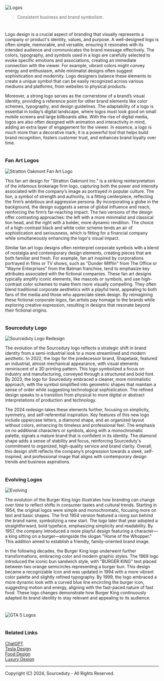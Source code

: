 ![Logos](https://github.com/user-attachments/assets/9fd9d908-9f7f-41f0-98f5-a9812ddfb83d)

> Consistent business and brand symbolism.

#

Logo design is a crucial aspect of branding that visually represents a company or product's identity, values, and purpose. A well-designed logo is often simple, memorable, and versatile, ensuring it resonates with its intended audience and communicates the brand message effectively. The colors, typography, and symbols used in a logo are carefully selected to evoke specific emotions and associations, creating an immediate connection with the viewer. For example, vibrant colors might convey energy and enthusiasm, while minimalist designs often suggest sophistication and modernity. Logo designers balance these elements to create a unique symbol that can be easily recognized across various mediums and platforms, from websites to physical products.

Moreover, a strong logo serves as the cornerstone of a brand’s visual identity, providing a reference point for other brand elements like color schemes, typography, and design guidelines. The adaptability of a logo is essential in today’s digital landscape, where logos must look good on small mobile screens and large billboards alike. With the rise of digital media, logos are also often designed with animation and interactivity in mind, adding an extra layer of engagement for the viewer. In essence, a logo is much more than a decorative mark; it is a powerful tool that helps build brand recognition, fosters customer trust, and enhances brand loyalty over time.

#
### Fan Art Logos

![Stratton Oakmont Fan Art Logo](https://github.com/user-attachments/assets/bc1ad417-17bf-4009-9c9a-ce9034748faf)

This fan art design for "Stratton Oakmont Inc." is a striking reinterpretation of the infamous brokerage firm logo, capturing both the power and intensity associated with the company’s image as portrayed in popular culture. The lion, a symbol of strength and authority, is a fitting centerpiece, reflecting the firm’s ambitious and aggressive persona. By incorporating a globe in the background, the design suggests a sense of global influence and reach, reinforcing the firm’s far-reaching impact. The two versions of the design offer contrasting approaches: the left with a more minimalist and classical lion head, and the right with a bolder, more dynamic rendition. The choice of a high-contrast black and white color scheme lends an air of sophistication and seriousness, which is fitting for a financial company while simultaneously enhancing the logo's visual impact.

Similar fan art logo designs often reinterpret corporate symbols with a blend of nostalgia and contemporary design elements, creating pieces that are both familiar and fresh. For example, fan art inspired by corporations portrayed in films or TV shows, such as "Dunder Mifflin" from The Office or "Wayne Enterprises" from the Batman franchise, tend to emphasize key attributes associated with the fictional companies. These fan art designs typically amplify iconic elements, like mascots or symbols, and use high-contrast color schemes to make them more visually compelling. They often blend traditional corporate aesthetics with a playful twist, appealing to both fans of the media and those who appreciate sleek design. By reimagining these fictional corporate logos, fan artists pay homage to the brands while exploring creative expression, resulting in designs that resonate beyond their fictional origins.

#
### Sourceduty Logo

![Sourceduty Logo Redesign](https://github.com/user-attachments/assets/824cb408-a40b-48ed-8db1-9c60f7f1142b)

The evolution of the Sourceduty logo reflects a strategic shift in brand identity from a semi-industrial look to a more streamlined and modern aesthetic. In 2022, the logo for the predecessor brand, Shapetask, featured an industrial, almost mechanical appearance, with visual elements reminiscent of a 3D printing pattern. This logo symbolized a focus on industry and manufacturing, conveyed through a structured and bold font. By 2023, the logo for Sourceduty embraced a cleaner, more minimalistic approach, with the symbol simplified into geometric shapes that maintain a sense of order while suggesting technological sophistication. The refined design speaks to a transition from physical to more digital or abstract interpretations of production and technology.

The 2024 redesign takes these elements further, focusing on simplicity, symmetry, and self-referential inspiration. Key features of this new logo include uppercase letters, a diamond shape, and an organized layout without colors, enhancing its timeless and professional feel. The emphasis on no additional characters or symbols, along with a monochromatic palette, signals a mature brand that is confident in its identity. The diamond shape adds a sense of stability and focus, reinforcing Sourceduty's commitment to organized, high-quality service and brand clarity. Overall, this design shift reflects the company’s progression towards a sleek, self-inspired, and professional image that aligns with contemporary design trends and business aspirations.

#
### Evolving Logos

![Evolving](https://github.com/user-attachments/assets/7b15a3e4-b2e9-400f-870a-44f17afaa408)

The evolution of the Burger King logo illustrates how branding can change over time to reflect shifts in consumer tastes and cultural trends. Starting in 1954, the original logos were simple and monochromatic, focusing more on text and basic shapes. The first 1954 version featured a rising sun behind the brand name, symbolizing a new start. The logo later that year adopted a straightforward, bold typeface, emphasizing simplicity and readability. By 1957, the company introduced a more playful design featuring a character—a king sitting on a burger—alongside the slogan "Home of the Whopper." This addition aimed to establish a friendly, family-oriented brand image.

In the following decades, the Burger King logo underwent further transformations, embracing color and modern graphic styles. The 1969 logo introduced the iconic bun sandwich style, with "BURGER KING" text placed between two orange semicircles representing a burger bun. This design became a recognizable icon and was updated in 1994 with a more vibrant color palette and slightly refined typography. By 1999, the logo embraced a more dynamic look with a curved blue line encircling the burger icon, suggesting motion and energy, aligning with the fast-paced nature of fast food. These logo changes demonstrate how Burger King continuously adapted its brand identity to stay relevant and appealing to its audience.

#

![GTA 5 Logos](https://github.com/user-attachments/assets/4e9fd2e3-cfb8-41be-a8a9-192911dd4079)

#
### Related Links

[ChatGPT](https://github.com/sourceduty/ChatGPT)
<br>
[Tesla Design](https://github.com/sourceduty/Tesla_Design)
<br>
[Food Design](https://github.com/sourceduty/Food_Design)
<br>
[Luxury Design](https://github.com/sourceduty/Luxury_Design)

***
Copyright (C) 2024, Sourceduty - All Rights Reserved.
